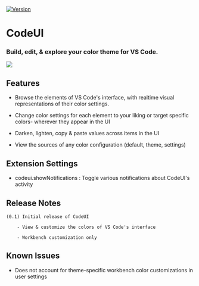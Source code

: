 

[![Version](https://img.shields.io/badge/version-0.1-red)]()
# CodeUI
### Build, edit, & explore your color theme for VS Code.
<!-- ![](https://i.imgur.com/71bKt1i.png) -->

![](https://i.imgur.com/WZsvCzU.png)

## Features

- Browse the elements of VS Code's interface, with realtime visual representations of their color settings.

- Change color settings for each element to your liking or target specific colors- wherever they appear in the UI

- Darken, lighten, copy & paste values across items in the UI

- View the sources of any color configuration (default, theme,  settings)

## Extension Settings

 - codeui.showNotifications : Toggle various notifications about CodeUI's activity 

## Release Notes 

    (0.1) Initial release of CodeUI

        - View & customize the colors of VS Code's interface

        - Workbench customization only

## Known Issues

- Does not account for theme-specific workbench color customizations in user settings



